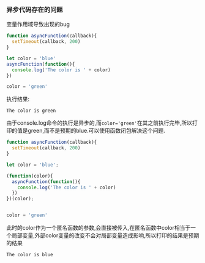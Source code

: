 ### 异步代码存在的问题

变量作用域导致出现的bug

```typescript
function asyncFunction(callback){
  setTimeout(callback, 200)
}

let color = 'blue'
asyncFunction(function(){
  console.log('The color is ' + color)
})

color = 'green'
```

执行结果:

````
The color is green
````



由于console.log命令的执行是异步的,而`color='green'`在其之前执行完毕,所以打印的值是green,而不是预期的blue.可以使用函数闭包解决这个问题.

```typescript
function asyncFunction(callback){
  setTimeout(callback, 200)
}

let color = 'blue';

(function(color){
  asyncFunction(function(){
    console.log('The color is ' + color)
  })
})(color);


color = 'green'
```

此时的color作为一个匿名函数的参数,会直接被传入,在匿名函数中color相当于一个局部变量,外部color变量的改变不会对局部变量造成影响,所以打印的结果是预期的结果

```
The color is blue
```